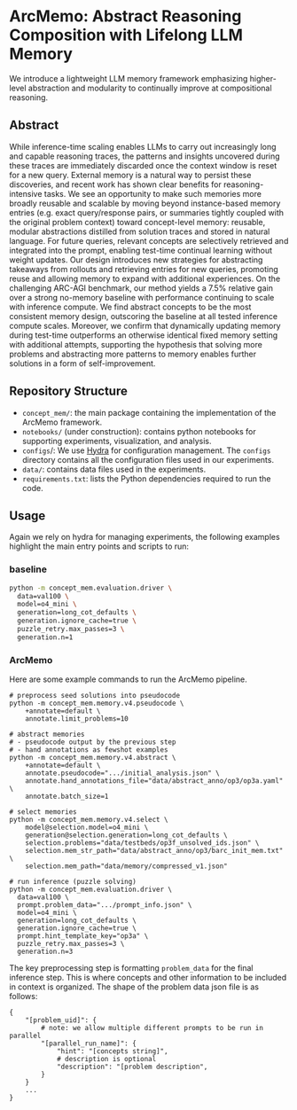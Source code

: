 # ArcMemo: Abstract Reasoning Composition with Lifelong LLM Memory

We introduce a lightweight LLM memory framework emphasizing higher-level abstraction and modularity to continually improve at compositional reasoning.

## Abstract
While inference-time scaling enables LLMs to carry out increasingly long and capable reasoning traces, the patterns and insights uncovered during these traces are immediately discarded once the context window is reset for a new query. External memory is a natural way to persist these discoveries, and recent work has shown clear benefits for reasoning-intensive tasks. We see an opportunity to make such memories more broadly reusable and scalable by moving beyond instance-based memory entries (e.g. exact query/response pairs, or summaries tightly coupled with the original problem context) toward concept-level memory: reusable, modular abstractions distilled from solution traces and stored in natural language. For future queries, relevant concepts are selectively retrieved and integrated into the prompt, enabling test-time continual learning without weight updates. Our design introduces new strategies for abstracting takeaways from rollouts and retrieving entries for new queries, promoting reuse and allowing memory to expand with additional experiences. On the challenging ARC-AGI benchmark, our method yields a 7.5% relative gain over a strong no-memory baseline with performance continuing to scale with inference compute. We find abstract concepts to be the most consistent memory design, outscoring the baseline at all tested inference compute scales. Moreover, we confirm that dynamically updating memory during test-time outperforms an otherwise identical fixed memory setting with additional attempts, supporting the hypothesis that solving more problems and abstracting more patterns to memory enables further solutions in a form of self-improvement.

## Repository Structure
- `concept_mem/`: the main package containing the implementation of the ArcMemo framework.
- `notebooks/` (under construction): contains python notebooks for supporting experiments, visualization, and analysis.
- `configs`/: We use [Hydra](https://hydra.cc/) for configuration management. The `configs` directory contains all the configuration files used in our experiments.
- `data/`: contains data files used in the experiments.
- `requirements.txt`: lists the Python dependencies required to run the code.

## Usage
Again we rely on hydra for managing experiments, the following examples highlight the main entry points and scripts to run:

### baseline
```bash
python -m concept_mem.evaluation.driver \
  data=val100 \
  model=o4_mini \
  generation=long_cot_defaults \
  generation.ignore_cache=true \
  puzzle_retry.max_passes=3 \
  generation.n=1
```

### ArcMemo
Here are some example commands to run the ArcMemo pipeline.

```
# preprocess seed solutions into pseudocode
python -m concept_mem.memory.v4.pseudocode \
	+annotate=default \
	annotate.limit_problems=10

# abstract memories
# - pseudocode output by the previous step
# - hand annotations as fewshot examples
python -m concept_mem.memory.v4.abstract \
	+annotate=default \
	annotate.pseudocode=".../initial_analysis.json" \
	annotate.hand_annotations_file="data/abstract_anno/op3/op3a.yaml" \
	annotate.batch_size=1

# select memories
python -m concept_mem.memory.v4.select \
	model@selection.model=o4_mini \
	generation@selection.generation=long_cot_defaults \
	selection.problems="data/testbeds/op3f_unsolved_ids.json" \
	selection.mem_str_path="data/abstract_anno/op3/barc_init_mem.txt" \
	selection.mem_path="data/memory/compressed_v1.json" 

# run inference (puzzle solving)
python -m concept_mem.evaluation.driver \
  data=val100 \
  prompt.problem_data=".../prompt_info.json" \
  model=o4_mini \
  generation=long_cot_defaults \
  generation.ignore_cache=true \
  prompt.hint_template_key="op3a" \
  puzzle_retry.max_passes=3 \
  generation.n=3
```

The key preprocessing step is formatting `problem_data` for the final inference step.
This is where concepts and other information to be included in context is organized.
The shape of the problem data json file is as follows:
```
{
    "[problem_uid]": {
        # note: we allow multiple different prompts to be run in parallel
        "[parallel_run_name]": {
            "hint": "[concepts string]",
            # description is optional
            "description": "[problem description",
        }
    }
    ...
}
```
